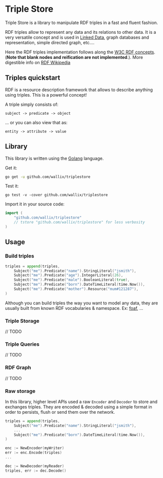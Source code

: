 # Triple Store

Triple Store is a library to manipulate RDF triples in a fast and fluent fashion.

RDF triples allow to represent any data and its relations to other data. It is a very versatile concept and is used in [Linked Data](https://en.wikipedia.org/wiki/Linked_data), graph databases and representation, simple directed graph, etc....

Here the RDF triples implementation follows along the [W3C RDF concepts](https://www.w3.org/TR/rdf11-concepts/). (**Note that blank nodes and reification are not implemented**.). More digestible info on [RDF Wikipedia](https://en.wikipedia.org/wiki/Resource_Description_Framework)

## Triples quickstart

RDF is a resource description framework that allows to describe anything using triples. This is a powerful concept!

A triple simply consists of:

```
subject -> predicate -> object
```

... or you can also view that as: 

```
entity -> attribute -> value
```

## Library 

This library is written using the [Golang](https://golang.org) language.

Get it:

```sh
go get -u github.com/wallix/triplestore
```

Test it:

```
go test -v -cover github.com/wallix/triplestore
```

Import it in your source code:

```go
import (
	"github.com/wallix/triplestore"
	// tstore "github.com/wallix/triplestore" for less verbosity
)
```

## Usage

### Build triples

```go
triples = append(triples,
	Subject("me").Predicate("name").StringLiteral("jsmith"),
 	Subject("me").Predicate("age").IntegerLiteral(26),
 	Subject("me").Predicate("male").BooleanLiteral(true),
 	Subject("me").Predicate("born").DateTimeLiteral(time.Now()),
 	Subject("me").Predicate("mother").Resource("mum#121287"),
)
```

Although you can build triples the way you want to model any data, they are usually built from known RDF vocabularies & namespace. Ex: [foaf](http://xmlns.com/foaf/spec/), ...

### Triple Storage

// TODO

### Triple Queries

// TODO

### RDF Graph

// TODO

### Raw storage

In this library, higher level APIs used a raw `Encoder` and `Decoder` to store and exchanges triples. They are encoded & decoded using a simple format in order to persists, flush or send them over the network.

```go
triples = append(triples,
	Subject("me").Predicate("name").StringLiteral("jsmith"),
	...
 	Subject("me").Predicate("born").DateTimeLiteral(time.Now()),
)

enc := NewEncoder(myWriter)
err := enc.Encode(triples)
...

dec := NewDecoder(myReader)
triples, err := dec.Decode()

```